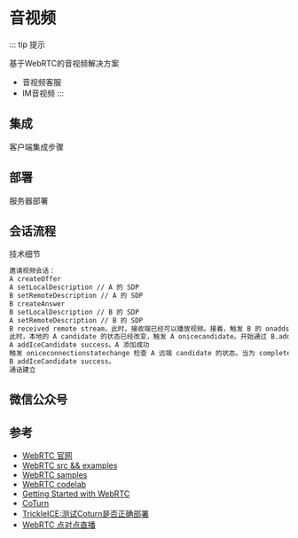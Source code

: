 # 音视频

::: tip 提示

基于WebRTC的音视频解决方案

- 音视频客服
- IM音视频
:::

## 集成

客户端集成步骤

## 部署

服务器部署

<!-- - [coturn](/component/coturn.md) -->

## 会话流程

技术细节

<!-- ![流程](/xiaper.io/image/webrtc/flow.png) -->

```bash
邀请视频会话：
A createOffer
A setLocalDescription // A 的 SDP
B setRemoteDescription // A 的 SDP
B createAnswer
B setLocalDescription // B 的 SDP
A setRemoteDescription // B 的 SDP
B received remote stream，此时，接收端已经可以播放视频。接着，触发 B 的 onaddstream 监听事件。获得远端的 video stream，注意此时 B 的 SDP 协商还未完成。
此时，本地的 A candidate 的状态已经改变，触发 A onicecandidate。开始通过 B.addIceCandidate 方法将 A 添加进去。
A addIceCandidate success。A 添加成功
触发 oniceconnectionstatechange 检查 A 远端 candidate 的状态。当为 completed 状态时，则会触发 B onicecandidate 事件。
B addIceCandidate success。
通话建立
```

## 微信公众号

<!-- <img :src="$withBase('/image/qrcode_xiaperio_430.jpg')" style="width:250px;"/> -->

## 参考

- [WebRTC 官网](https://webrtc.org/start/)
- [WebRTC src && examples](https://webrtc.googlesource.com/src/+/refs/heads/master)
- [WebRTC samples](https://webrtc.github.io/samples/)
- [WebRTC codelab](https://codelabs.developers.google.com/codelabs/webrtc-web/#0)
- [Getting Started with WebRTC](https://www.html5rocks.com/en/tutorials/webrtc/basics/)
- [CoTurn](https://github.com/coturn/coturn)
- [TrickleICE:测试Coturn是否正确部署](https://webrtc.github.io/samples/src/content/peerconnection/trickle-ice/)
- [WebRTC 点对点直播](https://cloud.tencent.com/developer/article/1004661)
